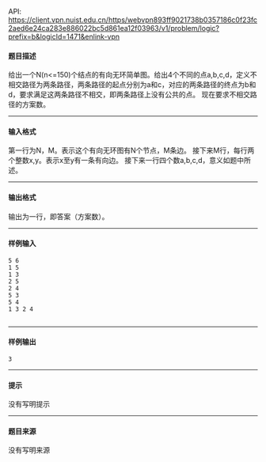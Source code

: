 API: https://client.vpn.nuist.edu.cn/https/webvpn893ff9021738b0357186c0f23fc2aed6e24ca283e886022bc5d861ea12f03963/v1/problem/logic?prefix=b&logicId=1471&enlink-vpn

#### 题目描述

给出一个N(n<=150)个结点的有向无环简单图。给出4个不同的点a,b,c,d，定义不相交路径为两条路径，两条路径的起点分别为a和c，对应的两条路径的终点为b和d，要求满足这两条路径不相交，即两条路径上没有公共的点。 现在要求不相交路径的方案数。

---

#### 输入格式

第一行为N，M。表示这个有向无环图有N个节点，M条边。 接下来M行，每行两个整数x,y。表示x至y有一条有向边。 接下来一行四个数a,b,c,d，意义如题中所述。

---

#### 输出格式

输出为一行，即答案（方案数）。

---

#### 样例输入
```
5 6
1 5
1 3
2 5
2 4
5 3
5 4
1 3 2 4


```

---

#### 样例输出
```
3

```

---

#### 提示

没有写明提示

---

#### 题目来源

没有写明来源